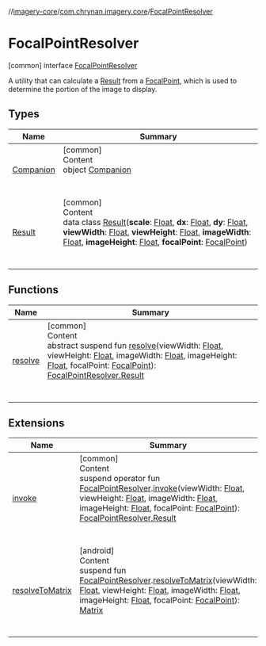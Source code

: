 //[imagery-core](../../../index.md)/[com.chrynan.imagery.core](../index.md)/[FocalPointResolver](index.md)



# FocalPointResolver  
 [common] interface [FocalPointResolver](index.md)

A utility that can calculate a [Result](-result/index.md) from a [FocalPoint](../../com.chrynan.imagery.core.model/-focal-point/index.md), which is used to determine the portion of the image to display.

   


## Types  
  
|  Name |  Summary | 
|---|---|
| <a name="com.chrynan.imagery.core/FocalPointResolver.Companion///PointingToDeclaration/"></a>[Companion](-companion/index.md)| <a name="com.chrynan.imagery.core/FocalPointResolver.Companion///PointingToDeclaration/"></a>[common]  <br>Content  <br>object [Companion](-companion/index.md)  <br><br><br>|
| <a name="com.chrynan.imagery.core/FocalPointResolver.Result///PointingToDeclaration/"></a>[Result](-result/index.md)| <a name="com.chrynan.imagery.core/FocalPointResolver.Result///PointingToDeclaration/"></a>[common]  <br>Content  <br>data class [Result](-result/index.md)(**scale**: [Float](https://kotlinlang.org/api/latest/jvm/stdlib/kotlin/-float/index.html), **dx**: [Float](https://kotlinlang.org/api/latest/jvm/stdlib/kotlin/-float/index.html), **dy**: [Float](https://kotlinlang.org/api/latest/jvm/stdlib/kotlin/-float/index.html), **viewWidth**: [Float](https://kotlinlang.org/api/latest/jvm/stdlib/kotlin/-float/index.html), **viewHeight**: [Float](https://kotlinlang.org/api/latest/jvm/stdlib/kotlin/-float/index.html), **imageWidth**: [Float](https://kotlinlang.org/api/latest/jvm/stdlib/kotlin/-float/index.html), **imageHeight**: [Float](https://kotlinlang.org/api/latest/jvm/stdlib/kotlin/-float/index.html), **focalPoint**: [FocalPoint](../../com.chrynan.imagery.core.model/-focal-point/index.md))  <br><br><br>|


## Functions  
  
|  Name |  Summary | 
|---|---|
| <a name="com.chrynan.imagery.core/FocalPointResolver/resolve/#kotlin.Float#kotlin.Float#kotlin.Float#kotlin.Float#com.chrynan.imagery.core.model.FocalPoint/PointingToDeclaration/"></a>[resolve](resolve.md)| <a name="com.chrynan.imagery.core/FocalPointResolver/resolve/#kotlin.Float#kotlin.Float#kotlin.Float#kotlin.Float#com.chrynan.imagery.core.model.FocalPoint/PointingToDeclaration/"></a>[common]  <br>Content  <br>abstract suspend fun [resolve](resolve.md)(viewWidth: [Float](https://kotlinlang.org/api/latest/jvm/stdlib/kotlin/-float/index.html), viewHeight: [Float](https://kotlinlang.org/api/latest/jvm/stdlib/kotlin/-float/index.html), imageWidth: [Float](https://kotlinlang.org/api/latest/jvm/stdlib/kotlin/-float/index.html), imageHeight: [Float](https://kotlinlang.org/api/latest/jvm/stdlib/kotlin/-float/index.html), focalPoint: [FocalPoint](../../com.chrynan.imagery.core.model/-focal-point/index.md)): [FocalPointResolver.Result](-result/index.md)  <br><br><br>|


## Extensions  
  
|  Name |  Summary | 
|---|---|
| <a name="com.chrynan.imagery.core//invoke/com.chrynan.imagery.core.FocalPointResolver#kotlin.Float#kotlin.Float#kotlin.Float#kotlin.Float#com.chrynan.imagery.core.model.FocalPoint/PointingToDeclaration/"></a>[invoke](../invoke.md)| <a name="com.chrynan.imagery.core//invoke/com.chrynan.imagery.core.FocalPointResolver#kotlin.Float#kotlin.Float#kotlin.Float#kotlin.Float#com.chrynan.imagery.core.model.FocalPoint/PointingToDeclaration/"></a>[common]  <br>Content  <br>suspend operator fun [FocalPointResolver](index.md).[invoke](../invoke.md)(viewWidth: [Float](https://kotlinlang.org/api/latest/jvm/stdlib/kotlin/-float/index.html), viewHeight: [Float](https://kotlinlang.org/api/latest/jvm/stdlib/kotlin/-float/index.html), imageWidth: [Float](https://kotlinlang.org/api/latest/jvm/stdlib/kotlin/-float/index.html), imageHeight: [Float](https://kotlinlang.org/api/latest/jvm/stdlib/kotlin/-float/index.html), focalPoint: [FocalPoint](../../com.chrynan.imagery.core.model/-focal-point/index.md)): [FocalPointResolver.Result](-result/index.md)  <br><br><br>|
| <a name="com.chrynan.imagery.core//resolveToMatrix/com.chrynan.imagery.core.FocalPointResolver#kotlin.Float#kotlin.Float#kotlin.Float#kotlin.Float#com.chrynan.imagery.core.model.FocalPoint/PointingToDeclaration/"></a>[resolveToMatrix](../resolve-to-matrix.md)| <a name="com.chrynan.imagery.core//resolveToMatrix/com.chrynan.imagery.core.FocalPointResolver#kotlin.Float#kotlin.Float#kotlin.Float#kotlin.Float#com.chrynan.imagery.core.model.FocalPoint/PointingToDeclaration/"></a>[android]  <br>Content  <br>suspend fun [FocalPointResolver](index.md#%5Bcom.chrynan.imagery.core%2FFocalPointResolver%2F%2F%2FPointingToDeclaration%2F%5D%2FExtensions%2F378157083).[resolveToMatrix](../resolve-to-matrix.md)(viewWidth: [Float](https://kotlinlang.org/api/latest/jvm/stdlib/kotlin/-float/index.html), viewHeight: [Float](https://kotlinlang.org/api/latest/jvm/stdlib/kotlin/-float/index.html), imageWidth: [Float](https://kotlinlang.org/api/latest/jvm/stdlib/kotlin/-float/index.html), imageHeight: [Float](https://kotlinlang.org/api/latest/jvm/stdlib/kotlin/-float/index.html), focalPoint: [FocalPoint](../../com.chrynan.imagery.core.model/-focal-point/index.md)): [Matrix](https://developer.android.com/reference/kotlin/android/graphics/Matrix.html)  <br><br><br>|

